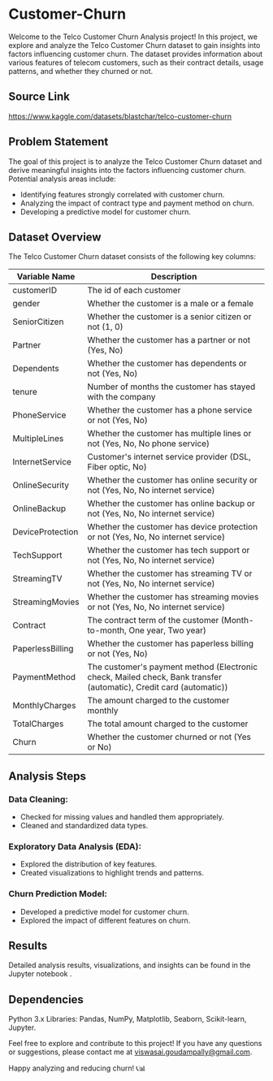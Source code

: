 # Customer-Churn
Welcome to the Telco Customer Churn Analysis project! In this project, we explore and analyze the Telco Customer Churn dataset to gain insights into factors influencing customer churn. The dataset provides information about various features of telecom customers, such as their contract details, usage patterns, and whether they churned or not.

## Source Link
https://www.kaggle.com/datasets/blastchar/telco-customer-churn

## Problem Statement
The goal of this project is to analyze the Telco Customer Churn dataset and derive meaningful insights into the factors influencing customer churn. Potential analysis areas include:
* Identifying features strongly correlated with customer churn.
* Analyzing the impact of contract type and payment method on churn.
* Developing a predictive model for customer churn.

## Dataset Overview
The Telco Customer Churn dataset consists of the following key columns:

| **Variable Name** | **Description** |
|--|--|
|customerID | The id of each customer|
|gender |Whether the customer is a male or a female |
|SeniorCitizen |Whether the customer is a senior citizen or not (1, 0) |
|Partner |Whether the customer has a partner or not (Yes, No) |
|Dependents |Whether the customer has dependents or not (Yes, No) |
|tenure |Number of months the customer has stayed with the company |
|PhoneService |Whether the customer has a phone service or not (Yes, No) |
|MultipleLines |Whether the customer has multiple lines or not (Yes, No, No phone service) |
|InternetService |Customer's internet service provider (DSL, Fiber optic, No) |
|OnlineSecurity |Whether the customer has online security or not (Yes, No, No internet service) |
|OnlineBackup |Whether the customer has online backup or not (Yes, No, No internet service) |
|DeviceProtection |Whether the customer has device protection or not (Yes, No, No internet service) |
|TechSupport |Whether the customer has tech support or not (Yes, No, No internet service) |
|StreamingTV |Whether the customer has streaming TV or not (Yes, No, No internet service) |
|StreamingMovies |Whether the customer has streaming movies or not (Yes, No, No internet service) |
|Contract |The contract term of the customer (Month-to-month, One year, Two year)|
|PaperlessBilling |Whether the customer has paperless billing or not (Yes, No)|
|PaymentMethod |The customer's payment method (Electronic check, Mailed check, Bank transfer (automatic), Credit card (automatic))|
|MonthlyCharges |The amount charged to the customer monthly|
|TotalCharges |The total amount charged to the customer|
|Churn |Whether the customer churned or not (Yes or No)|

  
## Analysis Steps
### Data Cleaning:
* Checked for missing values and handled them appropriately.
* Cleaned and standardized data types.
### Exploratory Data Analysis (EDA):
* Explored the distribution of key features.
* Created visualizations to highlight trends and patterns.
### Churn Prediction Model:
* Developed a predictive model for customer churn.
* Explored the impact of different features on churn.
  
## Results
Detailed analysis results, visualizations, and insights can be found in the Jupyter notebook .

## Dependencies
Python 3.x
Libraries: Pandas, NumPy, Matplotlib, Seaborn, Scikit-learn, Jupyter.


Feel free to explore and contribute to this project! If you have any questions or suggestions, please contact me at viswasai.goudampally@gmail.com.

Happy analyzing and reducing churn! 📞📊
